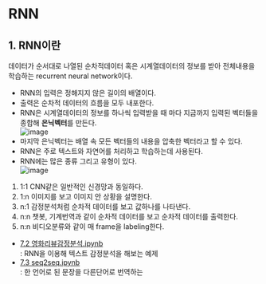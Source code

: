 # RNN
## 1. RNN이란
데이터가 순서대로 나열된 순차적데이터 혹은 시계열데이터의 정보를 받아 전체내용을 학습하는 recurrent neural network이다.
- RNN의 입력은 정해지지 않은 길이의 배열이다.
- 출력은 순차적 데이터의 흐름을 모두 내포한다. 
- RNN은 시계열데이터의 정보를 하나씩 입력받을 때 마다 지금까지 입력된 벡터들을 종합해 **은닉벡터**를 만든다.\
![image](https://user-images.githubusercontent.com/70633080/105817193-9f0eaf80-5ff8-11eb-9f24-3f2989912041.png)
- 마지막 은닉벡터는 배열 속 모든 벡터들의 내용을 압축한 벡터라고 할 수 있다.
- RNN은 주로 텍스트와 자연어를 처리하고 학습하는데 사용된다.
- RNN에는 많은 종류 그리고 유형이 있다.\
![image](https://user-images.githubusercontent.com/70633080/105817405-e72dd200-5ff8-11eb-8fe5-cf72f33f4969.png)
1. 1:1 CNN같은 일반적인 신경망과 동일하다.
2. 1:n 이미지를 보고 이미지 안 상황을 설명한다.
3. n:1 감정분석처럼 순차적 데이터를 보고 값하나를 나타낸다.
4. n:n 챗봇, 기계번역과 같이 순차적 데이터를 보고 순차적 데이터를 출력한다.
5. n:n 비디오분류와 같이 매 frame을 labeling한다.
- [7.2 영화리뷰감정분석.ipynb](https://github.com/sugyeong-yu/Pytorch/blob/main/CH7.%20RNN/7.2%20%EC%98%81%ED%99%94%EB%A6%AC%EB%B7%B0%EA%B0%90%EC%A0%95%EB%B6%84%EC%84%9D.ipynb)\
: RNN을 이용해 텍스트 감정분석을 해보는 예제
- [7.3 seq2seq.ipynb](https://github.com/sugyeong-yu/Pytorch/blob/main/CH7.%20RNN/7.3%20seq2seq.ipynb)\
: 한 언어로 된 문장을 다른단어로 번역하는 
